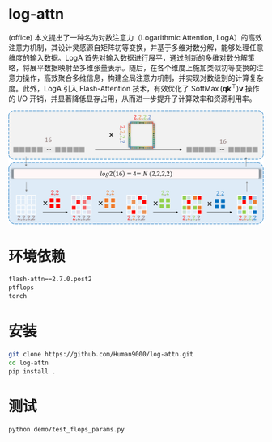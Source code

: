 # log-attn
(office) 本文提出了一种名为对数注意力（Logarithmic Attention, LogA）的高效注意力机制，其设计灵感源自矩阵初等变换，并基于多维对数分解，能够处理任意维度的输入数据。LogA 首先对输入数据进行展平，通过创新的多维对数分解策略，将展平数据映射至多维张量表示。随后，在各个维度上施加类似初等变换的注意力操作，高效聚合多维信息，构建全局注意力机制，并实现对数级别的计算复杂度。此外，LogA 引入 Flash-Attention 技术，有效优化了 $\mathop{SoftMax}(\mathbf{qk}^\top)\mathbf{v}$ 操作的 I/O 开销，并显著降低显存占用，从而进一步提升了计算效率和资源利用率。


![结构](loga.png)

# 环境依赖
```bash
flash-attn==2.7.0.post2
ptflops
torch
```

# 安装
```bash
git clone https://github.com/Human9000/log-attn.git
cd log-attn
pip install .
```

# 测试
```bash
python demo/test_flops_params.py
```
